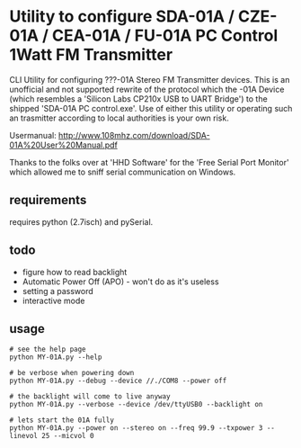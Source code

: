 # Utility to configure SDA-01A / CZE-01A / CEA-01A / FU-01A PC Control 1Watt FM Transmitter
CLI Utility for configuring ???-01A Stereo FM Transmitter devices.
This is an unofficial and not supported rewrite of the protocol which the -01A Device (which resembles a 'Silicon Labs CP210x USB to UART Bridge') to the shipped 'SDA-01A PC control.exe'.
Use of either this utility or operating such an trasmitter according to local authorities is your own risk.

Usermanual: http://www.108mhz.com/download/SDA-01A%20User%20Manual.pdf

Thanks to the folks over at 'HHD Software' for the 'Free Serial Port Monitor' which allowed me to sniff serial communication on Windows.

## requirements
requires python (2.7isch) and pySerial.

## todo
- figure how to read backlight
- Automatic Power Off (APO) - won't do as it's useless
- setting a password
- interactive mode

## usage
```
# see the help page
python MY-01A.py --help

# be verbose when powering down
python MY-01A.py --debug --device //./COM8 --power off

# the backlight will come to live anyway
python MY-01A.py --verbose --device /dev/ttyUSB0 --backlight on

# lets start the 01A fully
python MY-01A.py --power on --stereo on --freq 99.9 --txpower 3 --linevol 25 --micvol 0
```
